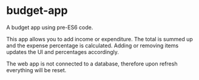 # budget-app
A budget app using pre-ES6 code.


This app allows you to add income or expenditure. 
The total is summed up and the expense percentage is calculated.
Adding or removing items updates the UI and percentages accordingly.

The web app is not connected to a database, therefore upon refresh everything will be reset.
